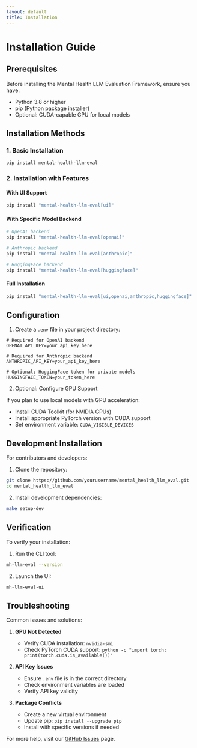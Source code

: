 ```yaml
---
layout: default
title: Installation
---
```


# Installation Guide

## Prerequisites

Before installing the Mental Health LLM Evaluation Framework, ensure you have:

- Python 3.8 or higher
- pip (Python package installer)
- Optional: CUDA-capable GPU for local models

## Installation Methods

### 1. Basic Installation

```bash
pip install mental-health-llm-eval
```

### 2. Installation with Features

#### With UI Support
```bash
pip install "mental-health-llm-eval[ui]"
```

#### With Specific Model Backend
```bash
# OpenAI backend
pip install "mental-health-llm-eval[openai]"

# Anthropic backend
pip install "mental-health-llm-eval[anthropic]"

# HuggingFace backend
pip install "mental-health-llm-eval[huggingface]"
```

#### Full Installation
```bash
pip install "mental-health-llm-eval[ui,openai,anthropic,huggingface]"
```

## Configuration

1. Create a `.env` file in your project directory:

```env
# Required for OpenAI backend
OPENAI_API_KEY=your_api_key_here

# Required for Anthropic backend
ANTHROPIC_API_KEY=your_api_key_here

# Optional: HuggingFace token for private models
HUGGINGFACE_TOKEN=your_token_here
```

2. Optional: Configure GPU Support

If you plan to use local models with GPU acceleration:

- Install CUDA Toolkit (for NVIDIA GPUs)
- Install appropriate PyTorch version with CUDA support
- Set environment variable: `CUDA_VISIBLE_DEVICES`

## Development Installation

For contributors and developers:

1. Clone the repository:
```bash
git clone https://github.com/yourusername/mental_health_llm_eval.git
cd mental_health_llm_eval
```

2. Install development dependencies:
```bash
make setup-dev
```

## Verification

To verify your installation:

1. Run the CLI tool:
```bash
mh-llm-eval --version
```

2. Launch the UI:
```bash
mh-llm-eval-ui
```

## Troubleshooting

Common issues and solutions:

1. **GPU Not Detected**
   - Verify CUDA installation: `nvidia-smi`
   - Check PyTorch CUDA support: `python -c "import torch; print(torch.cuda.is_available())"` 

2. **API Key Issues**
   - Ensure `.env` file is in the correct directory
   - Check environment variables are loaded
   - Verify API key validity

3. **Package Conflicts**
   - Create a new virtual environment
   - Update pip: `pip install --upgrade pip`
   - Install with specific versions if needed

For more help, visit our [GitHub Issues](https://github.com/yourusername/mental_health_llm_eval/issues) page. 